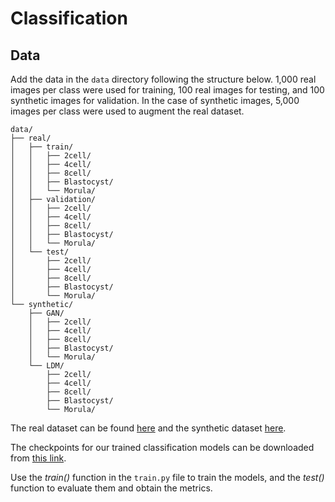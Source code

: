 # Classification

## Data

Add the data in the `data` directory following the structure below. 1,000 real images per class were used for training, 100 real images for testing, and 100 synthetic images for validation. In the case of synthetic images, 5,000 images per class were used to augment the real dataset.
```  
data/
├── real/
│   ├── train/
│   │   ├── 2cell/
│   │   ├── 4cell/
│   │   ├── 8cell/
│   │   ├── Blastocyst/
│   │   └── Morula/
│   ├── validation/
│   │   ├── 2cell/
│   │   ├── 4cell/
│   │   ├── 8cell/
│   │   ├── Blastocyst/
│   │   └── Morula/
│   └── test/
│       ├── 2cell/
│       ├── 4cell/
│       ├── 8cell/
│       ├── Blastocyst/
│       └── Morula/
└── synthetic/
    ├── GAN/
    │   ├── 2cell/
    │   ├── 4cell/
    │   ├── 8cell/
    │   ├── Blastocyst/
    │   └── Morula/
    └── LDM/
        ├── 2cell/
        ├── 4cell/
        ├── 8cell/
        ├── Blastocyst/
        └── Morula/
```
The real dataset can be found [here](https://zenodo.org/records/14253170) and the synthetic dataset [here](https://drive.google.com/file/d/1egpag71fUtZTcB04Bn4mLeVo5s2jh9-W/view?usp=drive_link).

The checkpoints for our trained classification models can be downloaded from [this link](https://drive.google.com/drive/folders/1UkpWeBqZlxUJ08KJxnIi-LNMhgfmWOSh?usp=drive_link).

Use the _train()_ function in the `train.py` file to train the models, and the _test()_ function to evaluate them and obtain the metrics.
